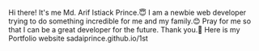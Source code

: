 Hi there! It's me Md. Arif Istiack Prince.😇 I am a newbie web developer trying to do something incredible for me and my family.😊 Pray for me so that I can be a great developer for the future. Thank you.🥰
Here is my Portfolio website sadaiprince.github.io/1st
